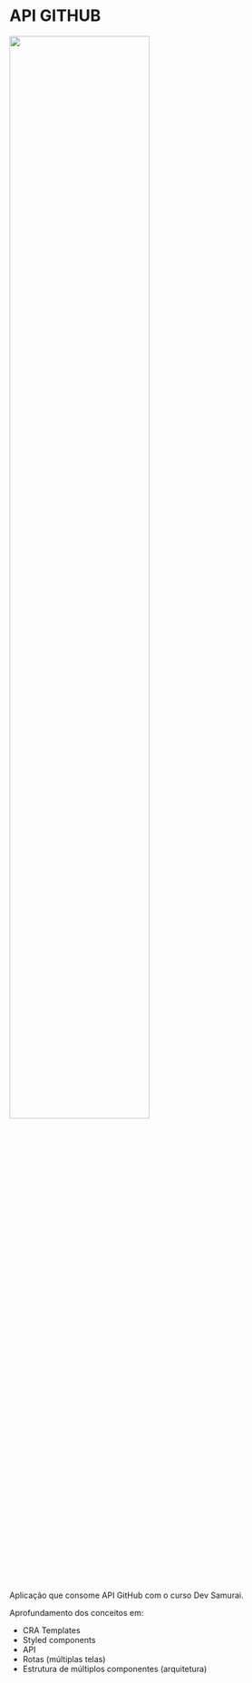 # API GITHUB

<img src="https://user-images.githubusercontent.com/106337542/226425225-264a3ffe-41a1-413e-9722-978285e8c699.gif" height="70%" width="70%"/>

Aplicação que consome API GitHub com o curso Dev Samurai.


Aprofundamento dos conceitos em:

* CRA Templates
* Styled components
* API
* Rotas (múltiplas telas)
* Estrutura de múltiplos componentes (arquitetura)
